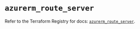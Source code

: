 # `azurerm_route_server`

Refer to the Terraform Registry for docs: [`azurerm_route_server`](https://registry.terraform.io/providers/hashicorp/azurerm/4.6.0/docs/resources/route_server).
